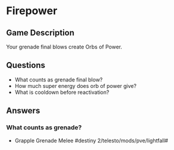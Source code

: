 # Firepower
## Game Description
Your grenade final blows create Orbs of Power.
## Questions
* What counts as grenade final blow?
* How much super energy does orb of power give?
* What is cooldown before reactivation?
## Answers
### What counts as grenade?
* Grapple Grenade Melee
#destiny 2/telesto/mods/pve/lightfall#